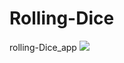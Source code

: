 # Rolling-Dice
rolling-Dice_app
<img src="file:///Users/patelvraj/Desktop/dice/Screenshot%202019-05-14%20at%2010.43.51%20AM.png/images/tf_logo_horizontal.png">
